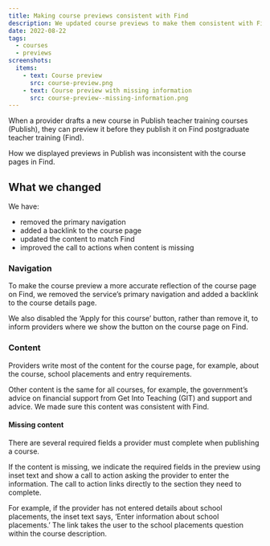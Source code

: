 ```yaml
---
title: Making course previews consistent with Find
description: We updated course previews to make them consistent with Find and improved how we indicate missing content
date: 2022-08-22
tags:
  - courses
  - previews
screenshots:
  items:
    - text: Course preview
      src: course-preview.png
    - text: Course preview with missing information
      src: course-preview--missing-information.png
---
```


When a provider drafts a new course in Publish teacher training courses (Publish), they can preview it before they publish it on Find postgraduate teacher training (Find).

How we displayed previews in Publish was inconsistent with the course pages in Find.

## What we changed

We have:

- removed the primary navigation
- added a backlink to the course page
- updated the content to match Find
- improved the call to actions when content is missing

### Navigation

To make the course preview a more accurate reflection of the course page on Find, we removed the service’s primary navigation and added a backlink to the course details page.

We also disabled the ‘Apply for this course’ button, rather than remove it, to inform providers where we show the button on the course page on Find.

### Content

Providers write most of the content for the course page, for example, about the course, school placements and entry requirements.

Other content is the same for all courses, for example, the government’s advice on financial support from Get Into Teaching (GIT) and support and advice. We made sure this content was consistent with Find.

#### Missing content

There are several required fields a provider must complete when publishing a course.

If the content is missing, we indicate the required fields in the preview using inset text and show a call to action asking the provider to enter the information. The call to action links directly to the section they need to complete.

For example, if the provider has not entered details about school placements, the inset text says, ‘Enter information about school placements.’ The link takes the user to the school placements question within the course description.
